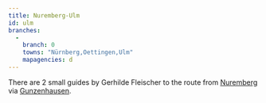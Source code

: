 ```yaml
---
title: Nuremberg-Ulm
id: ulm
branches:
  -
    branch: 0
    towns: "Nürnberg,Oettingen,Ulm"
    mapagencies: d
---
```


There are 2 small guides by Gerhilde Fleischer to the route from [Nuremberg][0] via [Gunzenhausen][1].

[0]: http://www.amazon.de/exec/obidos/ASIN/3796609457/europaischefe-21
[1]: http://www.amazon.de/exec/obidos/ASIN/3796609554/europaischefe-21